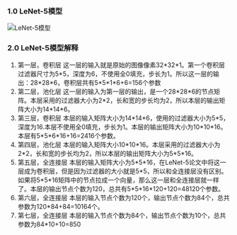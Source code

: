 ### 1.0 LeNet-5模型
![LeNet-5模型](https://img-blog.csdn.net/20171012155122043?watermark/2/text/aHR0cDovL2Jsb2cuY3Nkbi5uZXQvWEpZMTA0MTY1/font/5a6L5L2T/fontsize/400/fill/I0JBQkFCMA==/dissolve/70/gravity/SouthEast)

### 2.0 LeNet-5模型解释
1. 第一层，卷积层
这一层的输入就是原始的图像像素32\*32\*1。第一个卷积层过滤器尺寸为5\*5，深度为6，不使用全0填充，步长为1。所以这一层的输出：28\*28\*6，卷积层共有5\*5\*1\*6+6=156个参数</br>
2. 第二层，池化层
这一层的输入为第一层的输出，是一个28\*28\*6的节点矩阵。本层采用的过滤器大小为2\*2，长和宽的步长均为2，所以本层的输出矩阵大小为14\*14\*6。</br>
3. 第三层，卷积层
本层的输入矩阵大小为14\*14\*6，使用的过滤器大小为5\*5，深度为16.本层不使用全0填充，步长为1。本层的输出矩阵大小为10\*10\*16。本层有5\*5\*6\*16+16=2416个参数。</br>
4. 第四层，池化层
本层的输入矩阵大小10\*10\*16。本层采用的过滤器大小为2\*2，长和宽的步长均为2，所以本层的输出矩阵大小为5\*5\*16。</br>
5. 第五层，全连接层
本层的输入矩阵大小为5\*5\*16，在LeNet-5论文中将这一层成为卷积层，但是因为过滤器的大小就是5\*5，所以和全连接层没有区别。如果将5\*5\*16矩阵中的节点拉成一个向量，那么这一层和全连接层就一样了。本层的输出节点个数为120，总共有5\*5\*16\*120+120=48120个参数。</br>
6. 第六层，全连接层
本层的输入节点个数为120个，输出节点个数为84个，总共参数为120\*84+84=10164个。</br>
7. 第七层，全连接层
本层的输入节点个数为84个，输出节点个数为10个，总共参数为84\*10+10=850</br>